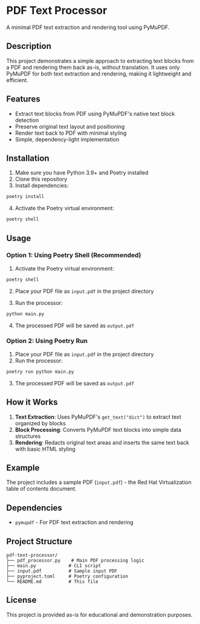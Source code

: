 # PDF Text Processor

A minimal PDF text extraction and rendering tool using PyMuPDF.

## Description

This project demonstrates a simple approach to extracting text blocks from a PDF and rendering them back as-is, without translation. It uses only PyMuPDF for both text extraction and rendering, making it lightweight and efficient.

## Features

- Extract text blocks from PDF using PyMuPDF's native text block detection
- Preserve original text layout and positioning
- Render text back to PDF with minimal styling
- Simple, dependency-light implementation

## Installation

1. Make sure you have Python 3.9+ and Poetry installed
2. Clone this repository
3. Install dependencies:

```bash
poetry install
```

4. Activate the Poetry virtual environment:

```bash
poetry shell
```

## Usage

### Option 1: Using Poetry Shell (Recommended)

1. Activate the Poetry virtual environment:

```bash
poetry shell
```

2. Place your PDF file as `input.pdf` in the project directory

3. Run the processor:

```bash
python main.py
```

4. The processed PDF will be saved as `output.pdf`

### Option 2: Using Poetry Run

1. Place your PDF file as `input.pdf` in the project directory
2. Run the processor:

```bash
poetry run python main.py
```

3. The processed PDF will be saved as `output.pdf`

## How it Works

1. **Text Extraction**: Uses PyMuPDF's `get_text("dict")` to extract text organized by blocks
2. **Block Processing**: Converts PyMuPDF text blocks into simple data structures
3. **Rendering**: Redacts original text areas and inserts the same text back with basic HTML styling

## Example

The project includes a sample PDF (`input.pdf`) - the Red Hat Virtualization table of contents document.

## Dependencies

- `pymupdf` - For PDF text extraction and rendering

## Project Structure

```
pdf-text-processor/
├── pdf_processor.py    # Main PDF processing logic
├── main.py            # CLI script
├── input.pdf          # Sample input PDF
├── pyproject.toml     # Poetry configuration
└── README.md          # This file
```

## License

This project is provided as-is for educational and demonstration purposes.
